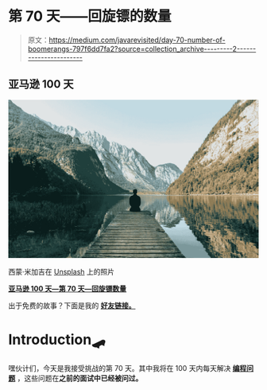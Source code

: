 # 第 70 天——回旋镖的数量

> 原文：<https://medium.com/javarevisited/day-70-number-of-boomerangs-797f6dd7fa2?source=collection_archive---------2----------------------->

## 亚马逊 100 天

![](img/c41323f334e3c115f3aac3d9fb00e097.png)

西蒙·米加吉在 [Unsplash](https://unsplash.com/s/photos/alone?utm_source=unsplash&utm_medium=referral&utm_content=creditCopyText) 上的照片

[**亚马逊 100 天—第 70 天—回旋镖数量**](https://leetcode.com/problems/number-of-boomerangs/)

出于免费的故事？下面是我的 [**好友链接。**](/@akshay_ravindran/day-70-number-of-boomerangs-797f6dd7fa2?source=friends_link&sk=b96c27f486d7566b4813c9a96020e3ef)

# Introduction🛹

嘿伙计们，今天是我接受挑战的第 70 天。其中我将在 100 天内每天解决 [**编程问题**](https://www.java67.com/2018/05/top-75-programming-interview-questions-answers.html) ，这些问题在**之前的面试中已经被问过。**